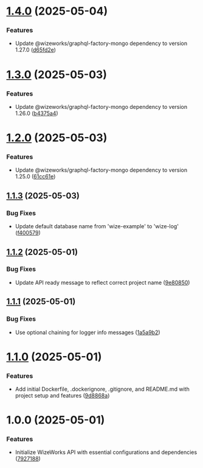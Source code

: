 # [1.4.0](https://github.com/wize-works/wize-log/compare/v1.3.0...v1.4.0) (2025-05-04)


### Features

* Update @wizeworks/graphql-factory-mongo dependency to version 1.27.0 ([d65fd2e](https://github.com/wize-works/wize-log/commit/d65fd2e8eeab2ed86bd0a263f570f1ad1cb55f7d))

# [1.3.0](https://github.com/wize-works/wize-log/compare/v1.2.0...v1.3.0) (2025-05-03)


### Features

* Update @wizeworks/graphql-factory-mongo dependency to version 1.26.0 ([b4375a4](https://github.com/wize-works/wize-log/commit/b4375a4a1b0e91112e9e434a9dbe08fc344fe82a))

# [1.2.0](https://github.com/wize-works/wize-log/compare/v1.1.3...v1.2.0) (2025-05-03)


### Features

* Update @wizeworks/graphql-factory-mongo dependency to version 1.25.0 ([61cc61e](https://github.com/wize-works/wize-log/commit/61cc61eec4bdefa4eed66c8dcfae4df5becbc8de))

## [1.1.3](https://github.com/wize-works/wize-log/compare/v1.1.2...v1.1.3) (2025-05-03)


### Bug Fixes

* Update default database name from 'wize-example' to 'wize-log' ([f400579](https://github.com/wize-works/wize-log/commit/f4005793a3f2ade6fe4133649741e96c4e52cfda))

## [1.1.2](https://github.com/wize-works/wize-log/compare/v1.1.1...v1.1.2) (2025-05-01)


### Bug Fixes

* Update API ready message to reflect correct project name ([9e80850](https://github.com/wize-works/wize-log/commit/9e80850d00b17b99b11dab826a2fb35a7f43a7b9))

## [1.1.1](https://github.com/wize-works/wize-log/compare/v1.1.0...v1.1.1) (2025-05-01)


### Bug Fixes

* Use optional chaining for logger info messages ([1a5a9b2](https://github.com/wize-works/wize-log/commit/1a5a9b2b4381fdf2bdd0c8735a351f0e2ff39384))

# [1.1.0](https://github.com/wize-works/wize-log/compare/v1.0.0...v1.1.0) (2025-05-01)


### Features

* Add initial Dockerfile, .dockerignore, .gitignore, and README.md with project setup and features ([9d8868a](https://github.com/wize-works/wize-log/commit/9d8868ab0c656d675fa9dac9f711f2911ee7ec14))

# 1.0.0 (2025-05-01)


### Features

* Initialize WizeWorks API with essential configurations and dependencies ([7927188](https://github.com/wize-works/wize-log/commit/792718800c26a5fa7a6d8bbe96c18d14a8f0be7c))
